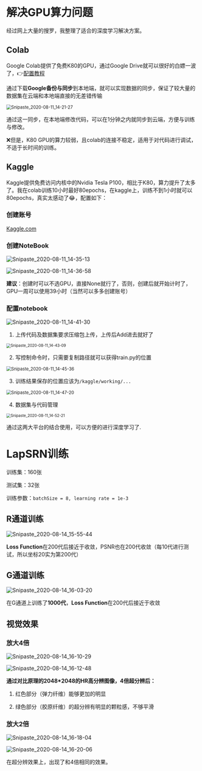 # 解决GPU算力问题

经过网上大量的搜罗，我整理了适合的深度学习解决方案。

## Colab

Google Colab提供了免费K80的GPU，通过Google Drive就可以很好的白嫖一波了，👉[配置教程](https://www.cnblogs.com/zgqcn/p/11186406.html)

通过下载**Google备份与同步**到本地端，就可以实现数据的同步，保证了较大量的数据集在云端和本地端直接的无差错传输

<img src="https://tvax4.sinaimg.cn/large/005tpOh1gy1ghmunxq0opj30dk0jnjta.jpg" alt="Snipaste_2020-08-11_14-21-27" style="zoom:80%;" />

通过这一同步，在本地端修改代码，可以在1分钟之内就同步到云端，方便与训练与修改。

❌但是，K80 GPU的算力较弱，且colab的连接不稳定，适用于对代码进行调试，不适于长时间的训练。

## Kaggle

Kaggle提供免费访问内核中的Nvidia Tesla P100，相比于K80，算力提升了太多了。我在colab训练10小时最好80epochs，在kaggle上，训练不到1小时就可以80epochs，真实太感动了😂，配置如下：

### 创建账号

[Kaggle.com](https://www.kaggle.com/)

### 创建NoteBook

![Snipaste_2020-08-11_14-35-13](https://tva3.sinaimg.cn/large/005tpOh1gy1ghmv25udfsj31hc0im410.jpg)

![Snipaste_2020-08-11_14-36-58](https://tvax3.sinaimg.cn/large/005tpOh1gy1ghmv3ysfiqj31h50p3mzv.jpg)

**建议**：创建时可以不选GPU，直接None就行了，否则，创建后就开始计时了，GPU一周可以使用39小时（当然可以多多创建账号）

### 配置notebook

![Snipaste_2020-08-11_14-41-30](https://tva2.sinaimg.cn/large/005tpOh1gy1ghmv8px62tj31hc0j7439.jpg)

1. 上传代码及数据集要求压缩包上传，上传后Add进去就好了

<img src="https://tvax3.sinaimg.cn/large/005tpOh1gy1ghmvag993mj30mw0g5q3w.jpg" alt="Snipaste_2020-08-11_14-43-09" style="zoom:70%;" />

2. 写控制命令时，只需要复制路径就可以获得train.py的位置

<img src="https://tva1.sinaimg.cn/large/005tpOh1gy1ghmvd09d8pj309807omxe.jpg" alt="Snipaste_2020-08-11_14-45-36" style="zoom:80%;" />

3. 训练结果保存的位置应该为`/kaggle/working/...`

<img src="https://tvax4.sinaimg.cn/large/005tpOh1gy1ghmvervhyaj30mq03h3yv.jpg" alt="Snipaste_2020-08-11_14-47-20" style="zoom:80%;" />

4. 数据集与代码管理

<img src="https://tvax4.sinaimg.cn/large/005tpOh1gy1ghmvk4uhq9j31h00o0dk4.jpg" alt="Snipaste_2020-08-11_14-52-21" style="zoom:70%;" />



通过这两大平台的结合使用，可以方便的进行深度学习了.



# LapSRN训练

训练集：160张

测试集：32张

训练参数：`batchSize = 8, learning rate = 1e-3`

## R通道训练

![Snipaste_2020-08-14_15-55-44](https://tva3.sinaimg.cn/large/005tpOh1gy1ghqe9h6zzfj31360enta8.jpg)

**Loss Function**在200代后接近于收敛，PSNR也在200代收敛（每10代进行测试，所以坐标20实为第200代）

## G通道训练

![Snipaste_2020-08-14_16-03-20](https://tvax1.sinaimg.cn/large/005tpOh1gy1ghqegt4wybj312x0eidh7.jpg)

在G通道上训练了**1000代**，**Loss Function**在200代后接近于收敛

## 视觉效果

### 放大4倍

![Snipaste_2020-08-14_16-10-29](https://tva3.sinaimg.cn/large/005tpOh1gy1ghqeo63i3lj31hc0q17et.jpg)

![Snipaste_2020-08-14_16-12-48](https://tva4.sinaimg.cn/large/005tpOh1gy1ghqeqm9cuhj31hc0qjwn6.jpg)

**通过对比原理的2048\*2048的HR高分辨图像，4倍超分辨后：**

1. 红色部分（弹力纤维）能够更加的明显

2. 绿色部分（胶原纤维）的超分辨有明显的颗粒感，不够平滑

### 放大2倍

![Snipaste_2020-08-14_16-18-04](https://tvax3.sinaimg.cn/large/005tpOh1gy1ghqew42inxj31hc0q412o.jpg)

![Snipaste_2020-08-14_16-20-06](https://tva4.sinaimg.cn/large/005tpOh1gy1ghqey8epytj31hc0qg45u.jpg)

在超分辨效果上，出现了和4倍相同的效果。